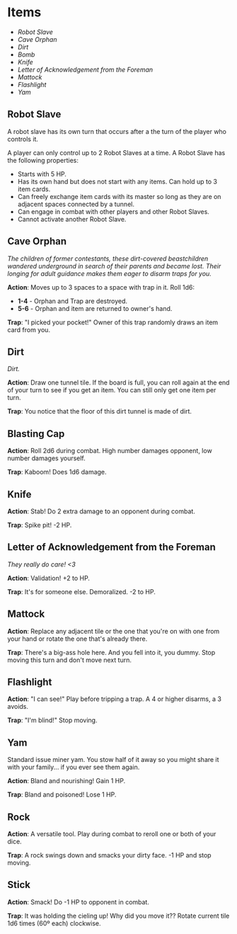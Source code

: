 # Items

- _Robot Slave_
- _Cave Orphan_
- _Dirt_
- _Bomb_
- _Knife_
- _Letter of Acknowledgement from the Foreman_
- _Mattock_
- _Flashlight_
- _Yam_

## Robot Slave

A robot slave has its own turn that occurs after a the turn of the player who controls it.

A player can only control up to 2 Robot Slaves at a time. A Robot Slave has the following properties:

- Starts with 5 HP.
- Has its own hand but does not start with any items. Can hold up to 3 item cards.
- Can freely exchange item cards with its master so long as they are on adjacent spaces connected by a tunnel.
- Can engage in combat with other players and other Robot Slaves.
- Cannot activate another Robot Slave.

## Cave Orphan

_The children of former contestants, these dirt-covered beastchildren wandered underground in search of their parents and became lost. Their longing for adult guidance makes them eager to disarm traps for you._

**Action**: Moves up to 3 spaces to a space with trap in it. Roll 1d6:

- **1-4** - Orphan and Trap are destroyed.
- **5-6** - Orphan and item are returned to owner's hand.

**Trap**: "I picked your pocket!" Owner of this trap randomly draws an item card from you.

## Dirt

_Dirt._

**Action**: Draw one tunnel tile. If the board is full, you can roll again at the end of your turn to see if you get an item. You can still only get one item per turn.

**Trap**: You notice that the floor of this dirt tunnel is made of dirt.

## Blasting Cap

**Action**: Roll 2d6 during combat. High number damages opponent, low number damages yourself.

**Trap**: Kaboom! Does 1d6 damage.

## Knife

**Action**: Stab! Do 2 extra damage to an opponent during combat.

**Trap**: Spike pit! -2 HP.

## Letter of Acknowledgement from the Foreman

_They really do care! <3_

**Action**: Validation! +2 to HP.

**Trap**: It's for someone else. Demoralized. -2 to HP.

## Mattock

**Action**: Replace any adjacent tile or the one that you're on with one from your hand or rotate the one that's already there.

**Trap**: There's a big-ass hole here. And you fell into it, you dummy. Stop moving this turn and don't move next turn.

## Flashlight

**Action**: "I can see!" Play before tripping a trap. A 4 or higher disarms, a 3 avoids.

**Trap**: "I'm blind!" Stop moving.

## Yam

Standard issue miner yam. You stow half of it away so you might share it with your family... if you ever see them again.

**Action**: Bland and nourishing! Gain 1 HP.

**Trap**: Bland and poisoned! Lose 1 HP.

## Rock

**Action**: A versatile tool. Play during combat to reroll one or both of your dice.

**Trap**: A rock swings down and smacks your dirty face. -1 HP and stop moving.

## Stick

**Action**: Smack! Do -1 HP to opponent in combat.

**Trap**: It was holding the cieling up! Why did you move it?? Rotate current tile 1d6 times (60º each) clockwise.
